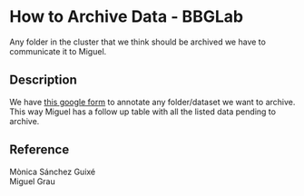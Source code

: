 # How to Archive Data - BBGLab

Any folder in the cluster that we think should be archived we have to communicate it to Miguel.

## Description

We have [this google form](https://docs.google.com/forms/d/e/1FAIpQLScelVDzYC7Apen-ibav_ltF6UrgzjNjYJoC7fInC4gPAwNAxw/viewform?usp=dialog) to annotate any folder/dataset we want to archive.  
This way Miguel has a follow up table with all the listed data pending to archive.

## Reference
Mònica Sánchez Guixé  
Miguel Grau
